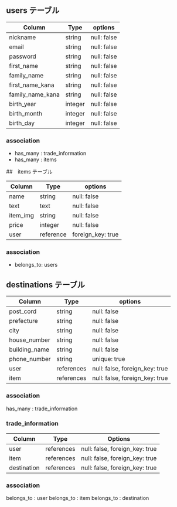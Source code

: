 ## users テーブル

| Column           | Type      | options     |
| ---------------- | --------- | ------------|
| nickname         | string    | null: false |
| email            | string    | null: false |
| password         | string    | null: false |
| first_name       | string    | null: false |
| family_name      | string    | null: false |
| first_name_kana  | string    | null: false |
| family_name_kana | string    | null: false |
| birth_year       | integer   | null: false |
| birth_month      | integer   | null: false |
| birth_day        | integer   | null: false |


### association
- has_many : trade_information
- has_many : items



##　items テーブル

| Column    | Type      | options      |
| --------  | --------- | ------------ |
| name      | string    | null: false |
| text      | text      | null: false |
| item_img  | string    | null: false |
| price     | integer   | null: false |
| user      | reference | foreign_key: true  |

### association
- belongs_to: users


## destinations テーブル

| Column                       | Type      | options       |
| --------------------         | --------- | --------------|
| post_cord                    | string     | null: false |
| prefecture                   | string     | null: false |
| city                         | string     | null: false |
| house_number                 | string     | null: false |
| building_name                | string     | null: false |
| phone_number                 | string     | unique: true |
| user                         | references | null: false, foreign_key: true |
| item                         | references | null: false, foreign_key: true |

### association
has_many : trade_information


### trade_information

| Column      | Type       | Options                        |
| ----------- | ---------- | ------------------------------ |
| user        | references | null: false, foreign_key: true |
| item        | references | null: false, foreign_key: true |
| destination | references | null: false, foreign_key: true |

### association
belongs_to : user
belongs_to : item
belongs_to : destination